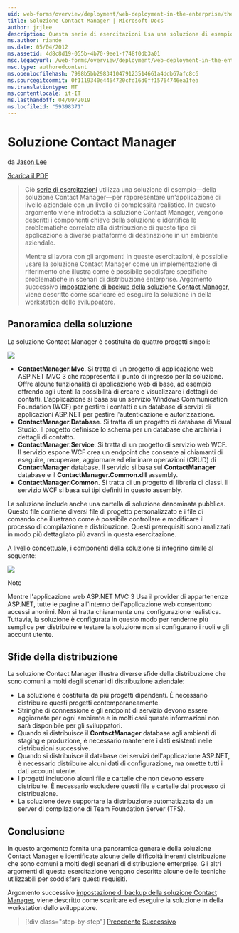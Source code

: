 ```yaml
---
uid: web-forms/overview/deployment/web-deployment-in-the-enterprise/the-contact-manager-solution
title: Soluzione Contact Manager | Microsoft Docs
author: jrjlee
description: Questa serie di esercitazioni Usa una soluzione di esempio&#x2014;soluzione Contact Manager&#x2014;per rappresentare un'applicazione di livello aziendale con un livello di realistico...
ms.author: riande
ms.date: 05/04/2012
ms.assetid: 4d8c8d19-055b-4b70-9ee1-f748f0db3a01
msc.legacyurl: /web-forms/overview/deployment/web-deployment-in-the-enterprise/the-contact-manager-solution
msc.type: authoredcontent
ms.openlocfilehash: 7998b5bb2983410479123514661a4ddb67afc8c6
ms.sourcegitcommit: 0f1119340e4464720cfd16d0ff15764746ea1fea
ms.translationtype: MT
ms.contentlocale: it-IT
ms.lasthandoff: 04/09/2019
ms.locfileid: "59398371"
---
```

# <a name="the-contact-manager-solution"></a>Soluzione Contact Manager

da [Jason Lee](https://github.com/jrjlee)

[Scarica il PDF](https://msdnshared.blob.core.windows.net/media/MSDNBlogsFS/prod.evol.blogs.msdn.com/CommunityServer.Blogs.Components.WeblogFiles/00/00/00/63/56/8130.DeployingWebAppsInEnterpriseScenarios.pdf)

> Ciò [serie di esercitazioni](web-deployment-in-the-enterprise.md) utilizza una soluzione di esempio&#x2014;della soluzione Contact Manager&#x2014;per rappresentare un'applicazione di livello aziendale con un livello di complessità realistico. In questo argomento viene introdotta la soluzione Contact Manager, vengono descritti i componenti chiave della soluzione e identifica le problematiche correlate alla distribuzione di questo tipo di applicazione a diverse piattaforme di destinazione in un ambiente aziendale.
> 
> Mentre si lavora con gli argomenti in queste esercitazioni, è possibile usare la soluzione Contact Manager come un'implementazione di riferimento che illustra come è possibile soddisfare specifiche problematiche in scenari di distribuzione enterprise. Argomento successivo [impostazione di backup della soluzione Contact Manager](setting-up-the-contact-manager-solution.md), viene descritto come scaricare ed eseguire la soluzione in della workstation dello sviluppatore.


## <a name="solution-overview"></a>Panoramica della soluzione

La soluzione Contact Manager è costituita da quattro progetti singoli:

![](the-contact-manager-solution/_static/image1.png)

- **ContactManager.Mvc**. Si tratta di un progetto di applicazione web ASP.NET MVC 3 che rappresenta il punto di ingresso per la soluzione. Offre alcune funzionalità di applicazione web di base, ad esempio offrendo agli utenti la possibilità di creare e visualizzare i dettagli dei contatti. L'applicazione si basa su un servizio Windows Communication Foundation (WCF) per gestire i contatti e un database di servizi di applicazioni ASP.NET per gestire l'autenticazione e autorizzazione.
- **ContactManager.Database**. Si tratta di un progetto di database di Visual Studio. Il progetto definisce lo schema per un database che archivia i dettagli di contatto.
- **ContactManager.Service**. Si tratta di un progetto di servizio web WCF. Il servizio espone WCF crea un endpoint che consente ai chiamanti di eseguire, recuperare, aggiornare ed eliminare operazioni (CRUD) di **ContactManager** database. Il servizio si basa sul **ContactManager** database e il **ContactManager.Common.dll** assembly.
- **ContactManager.Common**. Si tratta di un progetto di libreria di classi. Il servizio WCF si basa sui tipi definiti in questo assembly.

La soluzione include anche una cartella di soluzione denominata pubblica. Questo file contiene diversi file di progetto personalizzato e i file di comando che illustrano come è possibile controllare e modificare il processo di compilazione e distribuzione. Questi prerequisiti sono analizzati in modo più dettagliato più avanti in questa esercitazione.

A livello concettuale, i componenti della soluzione si integrino simile al seguente:

![](the-contact-manager-solution/_static/image2.png)

> [!NOTE]
> Mentre l'applicazione web ASP.NET MVC 3 Usa il provider di appartenenze ASP.NET, tutte le pagine all'interno dell'applicazione web consentono accessi anonimi. Non si tratta chiaramente una configurazione realistica. Tuttavia, la soluzione è configurata in questo modo per renderne più semplice per distribuire e testare la soluzione non si configurano i ruoli e gli account utente.


## <a name="deployment-challenges"></a>Sfide della distribuzione

La soluzione Contact Manager illustra diverse sfide della distribuzione che sono comuni a molti degli scenari di distribuzione aziendale:

- La soluzione è costituita da più progetti dipendenti. È necessario distribuire questi progetti contemporaneamente.
- Stringhe di connessione e gli endpoint di servizio devono essere aggiornate per ogni ambiente e in molti casi queste informazioni non sarà disponibile per gli sviluppatori.
- Quando si distribuisce il **ContactManager** database agli ambienti di staging e produzione, è necessario mantenere i dati esistenti nelle distribuzioni successive.
- Quando si distribuisce il database dei servizi dell'applicazione ASP.NET, è necessario distribuire alcuni dati di configurazione, ma omette tutti i dati account utente.
- I progetti includono alcuni file e cartelle che non devono essere distribuite. È necessario escludere questi file e cartelle dal processo di distribuzione.
- La soluzione deve supportare la distribuzione automatizzata da un server di compilazione di Team Foundation Server (TFS).

## <a name="conclusion"></a>Conclusione

In questo argomento fornita una panoramica generale della soluzione Contact Manager e identificate alcune delle difficoltà inerenti distribuzione che sono comuni a molti degli scenari di distribuzione enterprise. Gli altri argomenti di questa esercitazione vengono descritte alcune delle tecniche utilizzabili per soddisfare questi requisiti.

Argomento successivo [impostazione di backup della soluzione Contact Manager](setting-up-the-contact-manager-solution.md), viene descritto come scaricare ed eseguire la soluzione in della workstation dello sviluppatore.

> [!div class="step-by-step"]
> [Precedente](web-deployment-in-the-enterprise.md)
> [Successivo](setting-up-the-contact-manager-solution.md)

